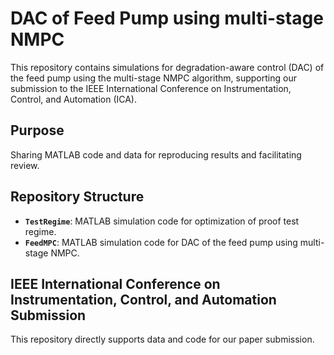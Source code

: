 # DAC of Feed Pump using multi-stage NMPC

This repository contains simulations for degradation-aware control (DAC) of the feed pump using the multi-stage NMPC algorithm, supporting our submission to the IEEE International Conference on Instrumentation, Control, and Automation (ICA).

## Purpose

Sharing MATLAB code and data for reproducing results and facilitating review.

## Repository Structure

* **`TestRegime`**: MATLAB simulation code for optimization of proof test regime.
* **`FeedMPC`**: MATLAB simulation code for DAC of the feed pump using multi-stage NMPC.

## IEEE International Conference on Instrumentation, Control, and Automation Submission

This repository directly supports data and code for our paper submission.
